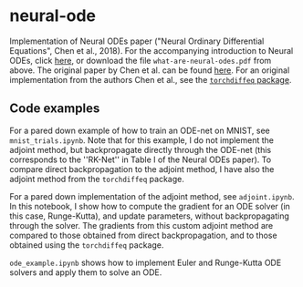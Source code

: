 # neural-ode
Implementation of Neural ODEs paper ("Neural Ordinary Differential Equations", Chen et al., 2018). For the accompanying introduction to Neural ODEs, click [here](https://raw.githubusercontent.com/ktcarr/neural-ode/master/what-are-neural-odes.pdf), or download the file ``what-are-neural-odes.pdf`` from above. The original paper by Chen et al. can be found [here](https://papers.nips.cc/paper/7892-neural-ordinary-differential-equations.pdf). For an original implementation from the authors Chen et al., see the [``torchdiffeq`` package](https://github.com/rtqichen/torchdiffeq).

## Code examples
For a pared down example of how to train an ODE-net on MNIST, see ``mnist_trials.ipynb``. Note that for this example, I do not implement the adjoint method, but backpropagate directly through the ODE-net (this corresponds to the ''RK-Net'' in Table I of the Neural ODEs paper). To compare direct backpropagation to the adjoint method, I have also the adjoint method from the ``torchdiffeq`` package.

For a pared down implementation of the adjoint method, see ``adjoint.ipynb``. In this notebook, I show how to compute the gradient for an ODE solver (in this case, Runge-Kutta), and update parameters, without backpropagating through the solver. The gradients from this custom adjoint method are compared to those obtained from direct backpropagation, and to those obtained using the ``torchdiffeq`` package.

``ode_example.ipynb`` shows how to implement Euler and Runge-Kutta ODE solvers and apply them to solve an ODE.
